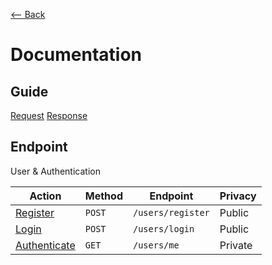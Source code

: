 [⟵ Back](../README.md)



# Documentation

## Guide

[Request](./request.md)
[Response](./response.md)

## Endpoint

User & Authentication

| Action                                        | Method    | Endpoint          | Privacy  |
|-----------------------------------------------|-----------|-------------------|----------|
| [Register](./endpoints/register.md)           | `POST`    | `/users/register` | Public   |
| [Login](./endpoints/login.md)                 | `POST`    | `/users/login`    | Public   |
| [Authenticate](./endpoints/authenticate.md)   | `GET`     | `/users/me`       | Private  |